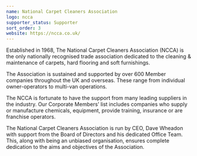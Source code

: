 ```yaml
---
name: National Carpet Cleaners Association
logo: ncca
supporter_status: Supporter
sort_order: 3
website: https://ncca.co.uk/
---
```

Established in 1968, The National Carpet Cleaners Association (NCCA) is the only nationally recognised trade association dedicated to the cleaning & maintenance of carpets, hard flooring and soft furnishings.

The Association is sustained and supported by over 600 Member companies throughout the UK and overseas. These range from individual owner-operators to multi-van operations.

The NCCA is fortunate to have the support from many leading suppliers in the industry. Our Corporate Members’ list includes companies who supply or manufacture chemicals, equipment, provide training, insurance or are franchise operators.

The National Carpet Cleaners Association is run by CEO, Dave Wheadon with support from the Board of Directors and his dedicated Office Team. This, along with being an unbiased organisation, ensures complete dedication to the aims and objectives of the Association.
